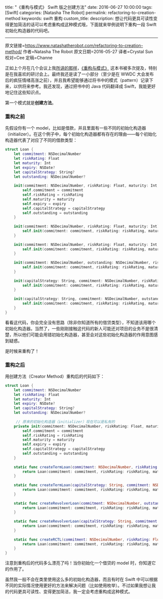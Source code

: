 title: "《重构与模式》 Swift 版之创建方法"
date: 2016-06-27 10:00:00
tags: [Swift]
categories: [Natasha The Robot]
permalink: refactoring-to-creation-method
keywords: swift 重构
custom_title: 
description: 想让代码更具可读性变得更加简洁的话可以考虑重构成这种模式哦，下面就来举例说明下重构一段 Swift 初始化构造器的代码吧。

---
原文链接=https://www.natashatherobot.com/refactoring-to-creation-method/
作者=Natasha The Robot 
原文日期=2016-05-27
译者=Crystal Sun
校对=Cee
定稿=Channe

<!--此处开始正文-->

正如上个月在几个会议上我[所讲的那样](https://www.natashatherobot.com/speaking/)，[《重构与模式》](https://book.douban.com/subject/20393327/) 这本书被多次提及，特别是在我喜欢的研讨会上。最终我还是读了一小部分（至少是在 WWDC 大会发布后的疯狂情绪高涨之前），并且我希望能够通过将书中的模式（pattern）记录下来，以供将来参考。我还发现，通过把书中的 Java 代码翻译成 Swift，我能更好地记住这些知识点。

<!--more-->

第一个模式就是**创建方法**。

### 重构之前

先假设你有一个 model，比如是借款，并且里面有一些不同的初始化构造器（initializer）。在这个例子中，每个初始化构造器都有存在的理由——每个初始化构造器代表了对应了不同的借款类型：

```swift
struct Loan {
    let commitment: NSDecimalNumber
    let riskRating: Float
    let maturity: Int
    let expiry: NSDate?
    let capitalStrategy: String?
    let outstanding: NSDecimalNumber?
    
    init(commitment: NSDecimalNumber, riskRating: Float, maturity: Int, expiry: NSDate?, capitalStrategy: String?, outstanding: NSDecimalNumber?) {
        self.commitment = commitment
        self.riskRating = riskRating
        self.maturity = maturity
        self.expiry = expiry
        self.capitalStrategy = capitalStrategy
        self.outstanding = outstanding
    }
    
    init(commitment: NSDecimalNumber, riskRating: Float, maturity: Int) {
        self.init(commitment: commitment, riskRating: riskRating, maturity: maturity, expiry: nil, capitalStrategy: nil, outstanding: nil)
    }
    
    init(commitment: NSDecimalNumber, riskRating: Float, maturity: Int, expiry: NSDate) {
        self.init(commitment: commitment, riskRating: riskRating, maturity: maturity, expiry: expiry, capitalStrategy: nil, outstanding: nil)
    }
    
    init(commitment: NSDecimalNumber, outstanding: NSDecimalNumber, riskRating: Float, maturity: Int, expiry: NSDate) {
        self.init(commitment: commitment, riskRating: riskRating, maturity: maturity, expiry: expiry, capitalStrategy: nil, outstanding: outstanding)
    }
    
    init(capitalStrategy: String, commitment: NSDecimalNumber, riskRating: Float, maturity: Int, expiry: NSDate) {
        self.init(commitment: commitment, riskRating: riskRating, maturity: maturity, expiry: expiry, capitalStrategy: capitalStrategy, outstanding: nil)
    }
    
    init(capitalStrategy: String, commitment: NSDecimalNumber, outstanding: NSDecimalNumber, riskRating: Float, maturity: Int, expiry: NSDate) {
        self.init(commitment: commitment, riskRating: riskRating, maturity: maturity, expiry: expiry, capitalStrategy: capitalStrategy, outstanding: outstanding)
    }
}
```

看看这代码，你会完全没有思路（除非你知道所有的借贷类型），不知道该用哪个初始化构造器。当然了，一些刚刚接触这代码的新人可能还对项目的业务不是很清楚，所以他们可能会用错初始化构造器，甚至会对这些初始化构造器的作用意图感到疑惑。

是时候来重构了！

### 重构之后

用创建方法（Creator Method）重构后的代码如下：

```swift
struct Loan {
    let commitment: NSDecimalNumber
    let riskRating: Float
    let maturity: Int
    let expiry: NSDate?
    let capitalStrategy: String?
    let outstanding: NSDecimalNumber?
    
	 // 原来的初始化构造器（initializer）现在可以是私有的
    private init(commitment: NSDecimalNumber, riskRating: Float, maturity: Int, expiry: NSDate?, capitalStrategy: String?, outstanding: NSDecimalNumber?) {
        self.commitment = commitment
        self.riskRating = riskRating
        self.maturity = maturity
        self.expiry = expiry
        self.capitalStrategy = capitalStrategy
        self.outstanding = outstanding
    }
    
    static func createTermLoan(commitment: NSDecimalNumber, riskRating: Float, maturity: Int) -> Loan {
        return Loan(commitment: commitment, riskRating: riskRating, maturity: maturity, expiry: nil, capitalStrategy: nil, outstanding: nil)
    }
    
    static func createTermLoan(capitalStrategy: String, commitment: NSDecimalNumber, outstanding: NSDecimalNumber, riskRating: Float, maturity: Int, expiry: NSDate) -> Loan {
        return Loan(commitment: commitment, riskRating: riskRating, maturity: maturity, expiry: expiry, capitalStrategy: capitalStrategy, outstanding: outstanding)
    }
    
    static func createRevolverLoan(commitment: NSDecimalNumber, outstanding: NSDecimalNumber, riskRating: Float, maturity: Int, expiry: NSDate) -> Loan {
        return Loan(commitment: commitment, riskRating: riskRating, maturity: maturity, expiry: expiry, capitalStrategy: nil, outstanding: outstanding)
    }
    
    static func createRevolverLoan(capitalStrategy: String, commitment: NSDecimalNumber, riskRating: Float, maturity: Int, expiry: NSDate) -> Loan {
        return Loan(commitment: commitment, riskRating: riskRating, maturity: maturity, expiry: expiry, capitalStrategy: capitalStrategy, outstanding: nil)
    }
    
    static func createRCTL(commitment: NSDecimalNumber, riskRating: Float, maturity: Int, expiry: NSDate) -> Loan {
        return Loan(commitment: commitment, riskRating: riskRating, maturity: maturity, expiry: expiry, capitalStrategy: nil, outstanding: nil)
    }
}
```

注意到重构后的代码多么漂亮了吗！当你初始化一个借贷的 model 时，你知道它的作用了。

虽然我一般不会在类里使用这么多的初始化构造器，而且有时在 Swift 中可以根据不同的实际情况使用更好的方法来解决问题（比如使用枚举）。不过如果我想让我的代码更具可读性、变得更加简洁，我一定会考虑重构成这种模式。